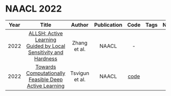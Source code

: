 # NAACL 2022

| Year |                                                        Title                                                        |     Author     | Publication |                           Code                            | Tags | Notes |
|:----:|:-------------------------------------------------------------------------------------------------------------------:|:--------------:|:-----------:|:---------------------------------------------------------:|:----:|:-----:|
| 2022 | [ALLSH: Active Learning Guided by Local Sensitivity and Hardness](https://aclanthology.org/2022.findings-naacl.99/) |  Zhang et al.  |    NAACL    |                             -                             |      |       |
| 2022 |      [Towards Computationally Feasible Deep Active Learning](https://aclanthology.org/2022.findings-naacl.90/)      | Tsvigun et al. |    NAACL    | [code](https://github.com/airi-institute/al_nlp_feasible) |      |       |
